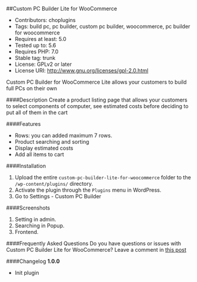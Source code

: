 ##Custom PC Builder Lite for WooCommerce
* Contributors: choplugins
* Tags: build pc, pc builder, custom pc builder, woocommerce, pc builder for woocommerce
* Requires at least: 5.0
* Tested up to: 5.6
* Requires PHP: 7.0
* Stable tag: trunk
* License: GPLv2 or later
* License URI: http://www.gnu.org/licenses/gpl-2.0.html

Custom PC Builder for WooCommerce Lite allows your customers to build full PCs on their own

####Description
Create a product listing page that allows your customers to select components of computer, see estimated costs before deciding to put all of them in the cart

####Features
* Rows: you can added maximum 7 rows.
* Product searching and sorting
* Display estimated costs
* Add all items to cart

####Installation
1. Upload the entire `custom-pc-builder-lite-for-woocommerce` folder to the `/wp-content/plugins/` directory.
2. Activate the plugin through the `Plugins` menu in WordPress.
3. Go to Settings - Custom PC Builder

####Screenshots
1. Setting in admin.
1. Searching in Popup.
2. Frontend.

####Frequently Asked Questions
Do you have questions or issues with Custom PC Builder Lite for WooCommerce? Leave a comment in [this post](https://choplugins.com/en/product/custom-pc-builder-lite-for-woocommerce)

####Changelog
**1.0.0**
* Init plugin